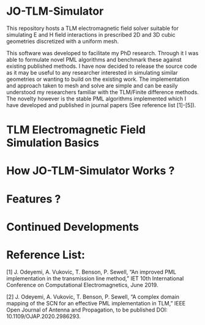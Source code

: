 # JO-TLM-Simulator
This repository hosts a TLM electromagnetic field solver suitable for simulating E and H field interactions in prescribed 2D and 3D cubic geometries discretized with a uniform mesh. 

This software was developed to facilitate my PhD research. Through it I was able to formulate novel PML algorithms and benchmark these against existing published methods. I have now decided to release the source code as it may be useful to any researcher interested in simulating similar geometries or wanting to build on the existing work. 
The implementation and approach taken to mesh and solve are simple and can be easily understood my researchers familiar with the TLM/Finite difference methods. The novelty however is the stable PML algorithms implemented which I have developed and published in journal papers  (See reference list [1]-[5]).


# TLM Electromagnetic Field Simulation Basics

# How JO-TLM-Simulator Works ?

# Features ?

# Continued Developments

# Reference List:
[1]	J. Odeyemi, A. Vukovic, T. Benson, P. Sewell, “An improved PML implementation in the transmission line method,” IET 10th International Conference on Computational Electromagnetics, June 2019. 

[2]	J. Odeyemi, A. Vukovic, T. Benson, P. Sewell, “A complex domain mapping of the SCN for an effective PML implementation in TLM,” IEEE Open Journal of Antenna and Propagation, to be published DOI: 10.1109/OJAP.2020.2986293.

